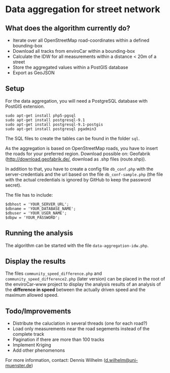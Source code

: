 Data aggregation for street network
===================================

What does the algorithm currently do?
-------------------------------------

* Iterate over all OpenStreetMap road-coordinates within a defined bounding-box
* Download all tracks from enviroCar within a bounding-box
* Calculate the IDW for all measurements within a distance < 20m of a street
* Store the aggregated values within a PostGIS database
* Export as GeoJSON

Setup
-----

For the data aggregation, you will need a PostgreSQL database with PostGIS extension.

```
sudo apt-get install php5-pgsql
sudo apt-get install postgresql-9.1
sudo apt-get install postgresql-9.1-postgis
sudo apt-get install postgresql pgadmin3
``` 

The SQL files to create the tables can be found in the folder ``sql``.

As the aggregation is based on OpenStreetMap roads, you have to insert the roads for your preferred region. Download possible on: Geofabrik (http://download.geofabrik.de/, download as .shp files (route.shp)).

In addition to that, you have to create a config file ``db_conf.php`` with the server-credentials and the url based on the file ``db_conf-sample.php`` (the file with the actual credentials is ignored by GitHub to keep the password secret).

The file has to include:

```
$dbhost = 'YOUR_SERVER_URL';
$dbname = 'YOUR_DATABASE_NAME';
$dbuser = 'YOUR_USER_NAME';
$dbpw = 'YOUR_PASSWORD';
```

Running the analysis
--------------------

The algorithm can be started with the file ``data-aggregation-idw.php``.

Display the results
-------------------

The files ``community_speed_difference.php`` and ``community_speed_difference2.php`` (later version) can be placed in the root of the enviroCar-www project to display the analysis results of an analysis of the **difference in speed** between the actually driven speed and the maximum allowed speed.

Todo/Improvements
-----------------

* Distribute the caluclation in several threads (one for each road?)
* Load only measurements near the road segements instead of the complete track
* Pagination if there are more than 100 tracks
* Implement Kriging
* Add other phenomenons


For more information, contact: Dennis Wilhelm (d.wilhelm@uni-muenster.de) 